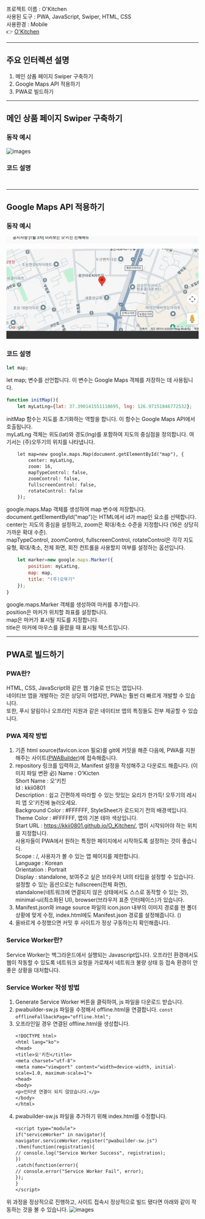 프로젝트 이름 : O'Kitchen <br />
사용된 도구 : PWA, JavaScript, Swiper, HTML, CSS <br />
사용환경 : Mobile <br />
:point_right: [O'Kitchen](https://kkii0801.github.io/O_Kitchen/)

***

## 주요 인터렉션 설명

1. 메인 상품 페이지 Swiper 구축하기
2. Google Maps API 적용하기
3. PWA로 빌드하기

***

## 메인 상품 페이지 Swiper 구축하기

### 동작 예시
![images](https://github.com/kkii0801/Readme_files/blob/main/images_2/Okitchen_mainslider.gif?raw=true)

### 코드 설명
``` HTML

```

``` JavaScript

```


***

## Google Maps API 적용하기

### 동작 예시
![images](https://github.com/kkii0801/Readme_files/blob/main/images_2/Okitchen_map.gif?raw=true)

### 코드 설명
``` JavaScript
let map;
```
let map; 변수를 선언합니다. 이 변수는 Google Maps 객체를 저장하는 데 사용됩니다. <br />
``` JavaScript
function initMap(){
	let myLatLng={lat: 37.390141551118695, lng: 126.97151846772532};
```
initMap 함수는 지도를 초기화하는 역할을 합니다. 이 함수는 Google Maps API에서 호출됩니다. <br />
myLatLng 객체는 위도(lat)와 경도(lng)를 포함하여 지도의 중심점을 정의합니다. 여기서는 (주)오뚜기의 위치를 나타냅니다.
```
	let map=new google.maps.Map(document.getElementById("map"), {
		center: myLatLng,
		zoom: 16,
		mapTypeControl: false,
		zoomControl: false,
		fullscreenControl: false,
		rotateControl: false
	});
```
google.maps.Map 객체를 생성하여 map 변수에 저장합니다. <br />
document.getElementById("map")는 HTML에서 id가 map인 요소를 선택합니다. <br />
center는 지도의 중심을 설정하고, zoom은 확대/축소 수준을 지정합니다 (16은 상당히 가까운 확대 수준). <br />
mapTypeControl, zoomControl, fullscreenControl, rotateControl은 각각 지도 유형, 확대/축소, 전체 화면, 회전 컨트롤을 사용할지 여부를 설정하는 옵션입니다.
``` JavaScript
	let marker=new google.maps.Marker({
		position: myLatLng,
		map: map,
		title: "(주)오뚜기"
	});
}
```
google.maps.Marker 객체를 생성하여 마커를 추가합니다. <br />
position은 마커가 위치할 좌표를 설정합니다. <br /> 
map은 마커가 표시될 지도를 지정합니다. <br />
title은 마커에 마우스를 올렸을 때 표시될 텍스트입니다.
***

## PWA로 빌드하기

### PWA란?
HTML, CSS, JavaScript와 같은 웹 기술로 만드는 앱입니다. <br />
네이티브 앱을 개발하는 것은 상당히 어렵지만, PWA는 훨씬 더 빠르게 개발할 수 있습니다. <br />
또한, 푸시 알림이나 오프라인 지원과 같은 네이티브 앱의 특징들도 전부 제공할 수 있습니다.

### PWA 제작 방법
1. 기존 html source(favicon.icon 필요)를 git에 커밋을 해준 다음에, PWA를 지원해주는 사이트([PWABuilder](https://www.pwabuilder.com/))에 접속해줍니다.
2. repository 링크를 입력하고, Manifest 설정을 작성해주고 다운로드 해줍니다. (이미지 파일 변환 必)
    Name : O'Kicten <br />
    Short Name : 오‘키친 <br />
    Id : kkii0801 <br />
    Description : 쉽고 간편하게 따라할 수 있는 맛있는 요리가 한가득! 오뚜기의 레시피 앱 오'키친에 놀러오세요. <br />
    Background Color : #FFFFFF, StyleSheet가 로드되기 전의 배경색입니다. <br />
    Theme Color : #FFFFFF, 앱의 기본 테마 색상입니다. <br />
    Start URL : https://kkii0801.github.io/O_Kitchen/, 앱이 시작되어야 하는 위치를 지정합니다. <br />
    사용자들이 PWA에서 원하는 특정한 페이지에서 시작하도록 설정하는 것이 좋습니다. <br />
    Scope : /, 사용자가 볼 수 있는 앱 페이지를 제한합니다. <br />
    Language : Korean <br />
    Orientation : Portrait <br />
    Display : standalone, 보여주고 싶은 브라우저 UI의 타입을 설정할 수 있습니다. 설정할 수 있는 옵션으로는 fullscreen(전체 화면), <br />
    standalone(네트워크에 연결되지 않은 상태에서도 스스로 동작할 수 있는 것), minimal-ui(최소화된 UI), browser(브라우저 표준 인터페이스)가 있습니다.
3. Manifest.json와 image source 파일의 icon.json 내부의 이미지 경로를 현 폴더 상황에 맞게 수정, index.html에도 Manifest.json 경로를 설정해줍니다. (<link rel="manifest" href="manifest.json">) <br />
4. 올바르게 수정했으면 커밋 후 사이트가 정상 구동하는지 확인해줍니다.

### Service Worker란? 
Service Worker는 백그라운드에서 실행되는 Javascript입니다. 오프라인 환경에서도 웹이 작동할 수 있도록 네트워크 요청을 가로채서 네트워크 불량 상태 등 접속 환경이 안 좋은 상황을 대처합니다.<br /> 

### Service Worker 작성 방법
1. Generate Service Worker 버튼을 클릭하여, js 파일을 다운로드 받습니다.
2. pwabuilder-sw.js 파일을 수정해서 offline.html을 연결합니다.
   ```const offlineFallbackPage="offline.html";```
3. 오프라인일 경우 연결된 offline.html을 생성합니다.
   ```
   <!DOCTYPE html>
   <html lang="ko">
   <head>
   <title>오'키친</title>
   <meta charset="utf-8">
   <meta name="viewport" content="width=device-width, initial-scale=1.0, maximum-scale=1">
   <head>
   <body>
   <p>인터넷 연결이 되지 않았습니다.</p>
   </body>
   </html>
   ```
4. pwabuilder-sw.js 파일을 추가하기 위해 index.html를 수정합니다.
   ```
   <script type="module">
   if("serviceWorker" in navigator){
   navigator.serviceWorker.register("pwabuilder-sw.js")
   .then(function(registration){
   // console.log("Service Worker Success", registration);
   })
   .catch(function(error){
   // console.error("Service Worker Fail", error);
   });
   }
   </script>
   ```
위 과정을 정상적으로 진행하고, 사이트 접속시 정상적으로 빌드 됐다면 아래와 같이 작동하는 것을 볼 수 있습니다.
![images](https://github.com/kkii0801/Readme_files/blob/main/images_2/OKitchen_PWA.PNG?raw=true)
